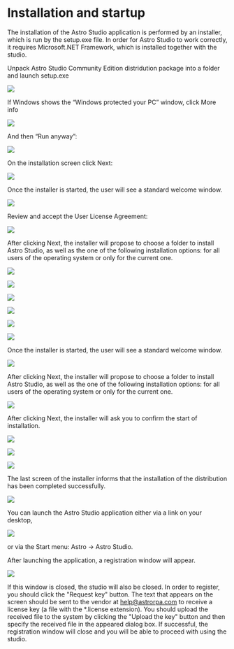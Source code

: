 # Installation and startup

The installation of the Astro Studio application is performed by an installer, which is run by the setup.exe file. In order for Astro Studio to work correctly, it requires Microsoft.NET Framework, which is installed together with the studio.

Unpack Astro Studio Community Edition distridution package into a folder and launch setup.exe

![](<../../.gitbook/assets/Astro_Studio_Install_1.png>)

If Windows shows the “Windows protected your PC” window, click More info

![](<../../.gitbook/assets/Astro_Studio_Install_2.png>)

And then “Run anyway”:

![](<../../.gitbook/assets/Astro_Studio_Install_3.png>)

On the installation screen click Next:

![](<../../.gitbook/assets/Astro_Studio_Install_4.png>)

Once the installer is started, the user will see a standard welcome window.

![](<../../.gitbook/assets/Astro_Studio_Install_5.png>)

Review and accept the User License Agreement:

![](<../../.gitbook/assets/Astro_Studio_Install_6.png>)

After clicking Next, the installer will propose to choose a folder to install Astro Studio, as well as the one of the following installation options: for all users of the operating system or only for the current one.

![](<../../.gitbook/assets/Astro_Studio_Install_7.png>)

![](<../../.gitbook/assets/Astro_Studio_Install_8.png>)

![](<../../.gitbook/assets/Astro_Studio_Install_9.png>)

![](<../../.gitbook/assets/Astro_Studio_Install_10.png>)

![](<../../.gitbook/assets/Astro_Studio_Install_11.png>)

![](<../../.gitbook/assets/1 (12).png>)

Once the installer is started, the user will see a standard welcome window.

![](<../../.gitbook/assets/2 (10).png>)

After clicking Next, the installer will propose to choose a folder to install Astro Studio, as well as the one of the following installation options: for all users of the operating system or only for the current one.

![](<../../.gitbook/assets/3 (1).png>)

After clicking Next, the installer will ask you to confirm the start of installation.

![](<../../.gitbook/assets/4 (4).png>)

![](<../../.gitbook/assets/5 (2).png>)

![](../../.gitbook/assets/6.png)

The last screen of the installer informs that the installation of the distribution has been completed successfully.

![](<../../.gitbook/assets/7 (3).png>)

You can launch the Astro Studio application either via a link on your desktop,

![](<../../.gitbook/assets/8 (9).png>)

or via the Start menu: Astro -> Astro Studio.

After launching the application, a registration window will appear.

![](<../../.gitbook/assets/9 (4).png>)

If this window is closed, the studio will also be closed. In order to register, you should click the "Request key" button. The text that appears on the screen should be sent to the vendor at [help@astrorpa.com](mailto:help@astrorpa.com) to receive a license key (a file with the \*.license extension). You should upload the received file to the system by clicking the "Upload the key" button and then specify the received file in the appeared dialog box. If successful, the registration window will close and you will be able to proceed with using the studio.
